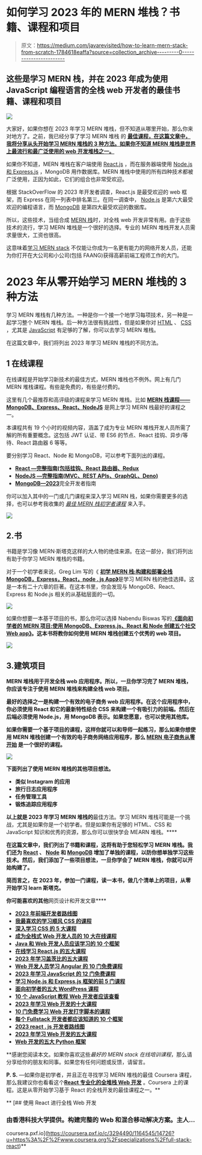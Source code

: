 # 如何学习 2023 年的 MERN 堆栈？书籍、课程和项目

> 原文：<https://medium.com/javarevisited/how-to-learn-mern-stack-from-scratch-1784618eaffa?source=collection_archive---------0----------------------->

## 这些是学习 MERN 栈，并在 2023 年成为使用 JavaScript 编程语言的全栈 web 开发者的最佳书籍、课程和项目

[![](img/9755dbaee3b295c91a6225bbd681630e.png)](https://click.linksynergy.com/deeplink?id=JVFxdTr9V80&mid=39197&murl=https%3A%2F%2Fwww.udemy.com%2Fcourse%2Fmern-stack-course-mongodb-express-react-and-nodejs%2F)

大家好，如果你想在 2023 年学习 MERN 堆栈，但不知道从哪里开始，那么你来对地方了。之前，我已经分享了学习 MERN 堆栈 的 [**最佳课程，在这篇文章中，我将分享从头开始学习 MERN 堆栈的 3 种方法。如果你不知道 MERN 堆栈是世界上最流行和最广泛使用的 web 开发堆栈之一。**](/javarevisited/top-5-online-courses-to-learn-mern-stack-in-depth-9947230f194)

如果你不知道，MERN 堆栈在客户端使用 [React.js](https://javinpaul.medium.com/top-5-courses-to-learn-react-js-in-2019-best-of-lot-fa02cd96cdf0) ，而在服务器端使用 [Node.js 和 Express.js](https://javarevisited.blogspot.com/2018/01/top-5-nodejs-and-express-js-online-courses-for-web-developers.html) ，MongoDB 用作数据库。MERN 堆栈中使用的所有四种技术都被广泛使用，正因为如此，它们的组合也非常受欢迎。

根据 StackOverFlow 的 2023 年开发者调查，React.js 是最受欢迎的 web 框架，而 Express 在同一列表中排名第三。在同一调查中， [Node.js](/javarevisited/7-free-courses-to-learn-node-js-in-2020-2f1dd6722b49) 是第六大最受欢迎的编程语言，而 [MongoDB](/javarevisited/10-free-online-courses-to-learn-mongodb-and-nosql-942609611664) 是第四大最受欢迎的数据库。

所以，这些技术，当组合成 [MERN 栈](https://www.java67.com/2020/06/top-5-courses-to-learn-mern-stack-for-web-development.html)时，对全栈 web 开发非常有用。由于这些技术的流行，学习 MERN 堆栈是一个很好的选择。专业的 MERN 堆栈开发人员需求量很大，工资也很高。

这意味着[学习 MERN stack](https://javarevisited.blogspot.com/2022/05/3-ways-to-learn-mern-stack-in-depth-in.html) 不仅能让你成为一名更有能力的网络开发人员，还能为你打开在大公司和小公司(包括 FAANG)获得高薪前端工程师工作的大门。

# 2023 年从零开始学习 MERN 堆栈的 3 种方法

学习 MERN 堆栈有几种方法。一种是你一个接一个地学习每项技术，另一种是一起学习整个 MERN 堆栈。后一种方法很有挑战性，但是如果你对 [HTML](/javarevisited/10-best-html-and-css-courses-for-beginners-in-2021-6757eec00032) 、 [CSS](/javarevisited/10-best-css-online-courses-for-beginners-and-experienced-developers-54aa2e8c0253) ，尤其是 [JavaScript](/javarevisited/my-favorite-free-tutorials-and-courses-to-learn-javascript-8f4d0a71faf2) 有足够的了解，你可以去学习 MERN 堆栈。

在这篇文章中，我们将列出 2023 年学习 MERN 堆栈的不同方法。

## 1 在线课程

在线课程是开始学习新技术的最佳方式，MERN 堆栈也不例外。网上有几门 MERN 堆栈课程。有些是免费的，有些是付费的。

这里有几个最推荐和高评级的课程来学习 MERN 堆栈。比如 [**MERN 栈课程——MongoDB、Express、React、NodeJS**](https://click.linksynergy.com/deeplink?id=JVFxdTr9V80&mid=39197&murl=https%3A%2F%2Fwww.udemy.com%2Fcourse%2Fmern-stack-course-mongodb-express-react-and-nodejs%2F) 是网上学习 MERN 栈最好的课程之一。

本课程共有 19 个小时的视频内容，涵盖了成为专业 MERN 堆栈开发人员所需了解的所有重要概念。这包括 JWT 认证、带 ES6 的节点、React 挂钩、异步/等待、React 路由器 6 等等。

要分别学习 React、Node 和 MongoDB，可以参考下面列出的课程。

*   [**React —完整指南(包括挂钩、React 路由器、Redux**](https://click.linksynergy.com/deeplink?id=JVFxdTr9V80&mid=39197&murl=https%3A%2F%2Fwww.udemy.com%2Fcourse%2Freact-the-complete-guide-incl-redux%2F)
*   [**NodeJS —完整指南(MVC、REST APIs、GraphQL、Deno)**](https://click.linksynergy.com/deeplink?id=JVFxdTr9V80&mid=39197&murl=https%3A%2F%2Fwww.udemy.com%2Fcourse%2Fnodejs-the-complete-guide%2F)
*   [**MongoDB—2023**](https://click.linksynergy.com/deeplink?id=JVFxdTr9V80&mid=39197&murl=https%3A%2F%2Fwww.udemy.com%2Fcourse%2Fmongodb-the-complete-developers-guide%2F)完全开发者指南

你可以加入其中的一门或几门课程来深入学习 MERN 栈，如果你需要更多的选择，也可以参考我收集的 [*最佳 MERN 栈初学者课程*](https://www.java67.com/2020/06/top-5-courses-to-learn-mern-stack-for-web-development.html) 来入手。

[![](img/c4cd98a5ee8eefe9f0ac4b5563c7c86c.png)](https://click.linksynergy.com/deeplink?id=JVFxdTr9V80&mid=39197&murl=https%3A%2F%2Fwww.udemy.com%2Fcourse%2Fmern-stack-front-to-back%2F)

## 2.书

书籍是学习像 MERN·斯塔克这样的大人物的绝佳来源。在这一部分，我们将列出有助于你学习 MERN 堆栈的书籍。

对于一个初学者来说，Greg Lim 写的《 [**初学 MERN 栈:构建和部署全栈 MongoDB，Express，React，node . js App》**](https://www.amazon.com/Beginning-MERN-Stack-MongoDB-Express-ebook/dp/B097JTNBNG?tag=javamysqlanta-20)是学习 MERN 栈的绝佳选择。这是一本有二十六章的巨著。在这本书里，你会发现与 MongoDB、React、Express 和 Node.js 相关的从基础层面的一切。

[![](img/d81a5e2adbe5d3fc88e810f64053ac56.png)](https://www.amazon.com/Beginning-MERN-Stack-MongoDB-Express-ebook/dp/B097JTNBNG?tag=javamysqlanta-20)

如果你想要一本基于项目的书，那么你可以选择 Nabendu Biswas 写的[**《面向初学者的 MERN 项目:使用 MongoDB、Express.js、React 和 Node 创建五个社交 Web app》**](https://www.amazon.com/MERN-Projects-Beginners-MongoDB-Express-js/dp/1484271378?tag=javamysqlanta-20)**。这本书将教你如何使用 MERN 堆栈创建五个优秀的 web 项目。**

**[![](img/0519915daf03dd196188115ebded1db2.png)](https://www.amazon.com/MERN-Projects-Beginners-MongoDB-Express-js/dp/1484271378?tag=javamysqlanta-20)**

## **3.建筑项目**

**MERN 堆栈用于开发全栈 web 应用程序。所以，一旦你学习完了 MERN 堆栈，你应该专注于使用 MERN 堆栈来构建全栈 web 项目。**

**最好的选择之一是构建一个有效的电子商务 web 应用程序。在这个应用程序中，你必须使用 React 和它的最新特性结合 CSS 来构建一个有吸引力的前端。然后在后端必须使用 Node.js，用 MongoDB 表示。如果您愿意，也可以使用其他库。**

**如果你需要一个基于项目的课程，这样你就可以和导师一起练习，那么如果你想使用 MERN 堆栈创建一个有效的电子商务网络应用程序，那么 [**MERN 电子商务从零开始**](https://javarevisited.blogspot.com/2020/12/top-5-project-based-courses-to-learn-java-python-javascript.html) 是一个很好的课程。**

**[![](img/7f9f24f6b0ebb985fec51ee5874b2e83.png)](https://javarevisited.blogspot.com/2020/12/top-5-project-based-courses-to-learn-java-python-javascript.html)**

**下面列出了使用 MERN 堆栈的其他项目想法。**

*   **类似 Instagram 的应用**
*   **旅行日志应用程序**
*   **任务管理工具**
*   **锻炼追踪应用程序**

**以上就是 2023 年学习 MERN 堆栈的**最佳方法。学习 MERN 堆栈可能是一个挑战，尤其是如果你是一个初学者。但是如果你有足够的 HTML、CSS 和 JavaScript 知识和优秀的资源，那么你可以很快学会 MEARN 堆栈。****

**在这篇文章中，我们列出了书籍和课程，这将有助于您轻松学习 MERN 堆栈。我们还为 [React](/javarevisited/6-best-websites-to-learn-react-js-coding-for-free-ba7ec5c43433) 、 [Node](https://javarevisited.blogspot.com/2018/01/top-5-nodejs-and-express-js-online-courses-for-web-developers.html) 和 [MongoDB](/javarevisited/10-free-online-courses-to-learn-mongodb-and-nosql-942609611664) 增加了单独的课程，以防你想单独学习这些技术。然后，我们添加了一些项目想法，一旦你学会了 MERN 堆栈，你就可以开始构建了。**

**简而言之，在 2023 年，参加一门课程，读一本书，做几个清单上的项目，从零开始学习 learn 斯塔克。**

**你可能喜欢的其他**网页设计和开发文章****

*   **[2023 年前端开发者路线图](https://javarevisited.blogspot.com/2019/02/the-2019-web-developer-roadmap.html)**
*   **[我最喜欢的学习顺风 CSS 的课程](https://javarevisited.blogspot.com/2022/03/top-5-courses-to-learn-tailwind-css-for.html)**
*   **[深入学习 CSS 的 5 大课程](https://javarevisited.blogspot.com/2020/09/top-5-css-cascading-style-sheet-courses-for-beginners.html)**
*   **[成为全栈式 Web 开发人员的 10 大在线课程](/@javinpaul/top-10-online-courses-to-become-a-fullstack-web-developer-in-2020-d608a6b63232)**
*   **[Java 和 Web 开发人员应该学习的 10 个框架](http://javarevisited.blogspot.sg/2018/01/10-frameworks-java-and-web-developers-should-learn.html)**
*   **[在线学习 React.js 的五大课程](https://javarevisited.blogspot.com/2018/08/top-5-react-js-and-redux-courses-to-learn-online.html)**
*   **[2023 年学习盖茨比的五大课程](https://javarevisited.blogspot.com/2020/09/top-5-online-courses-to-learn-gatsby-in.html)**
*   **[Web 开发人员学习 Angular 的 10 门免费课程](https://javarevisited.blogspot.com/2019/04/10-free-angular-and-react-courses-for.html)**
*   **[2023 年学习 JavaScript 的 12 门免费课程](/javarevisited/12-free-courses-to-learn-javascript-and-es6-for-beginners-and-experienced-developers-aa35874c9a32)**
*   **[学习 Node.js 和 Express.js 框架的前 5 门课程](http://javarevisited.blogspot.sg/2018/01/top-5-nodejs-and-express-js-online-courses-for-web-developers.html)**
*   **[面向初学者的五大 WordPress 课程](https://javarevisited.blogspot.com/2020/08/top-5-courses-to-learn-wordpress-in.html)**
*   **[10 个 JavaScript 教程 Web 开发者应该查看](https://javarevisited.blogspot.com/2018/06/top-10-courses-to-learn-javascript-in.html)**
*   **[2023 年学习 Web 开发的十大课程](https://dev.to/javinpaul/top-6-courses-to-learn-web-development-best-of-lot-2fae)**
*   **[10 门免费学习 Web 开发打字脚本的课程](/javarevisited/top-10-free-typescript-courses-to-learn-online-best-of-lot-44bce9da41d1)**
*   **[每个 Fullstack 开发者都应该知道的 10 个框架](https://javarevisited.blogspot.com/2019/01/10-web-development-frameworks-fullstack-developer-should-learn.html)**
*   **[2023 react . js 开发者路线图](https://javarevisited.blogspot.com/2018/10/the-2018-react-developer-roadmap.html)**
*   **[2023 年学习 Web 开发的五大课程](https://javarevisited.blogspot.com/2018/02/top-5-online-courses-to-learn-web-development.html)**
*   **[Web 开发的五大 Python 框架](https://javarevisited.blogspot.com/2019/04/top-5-python-web-development-frameworks.html)**

**感谢您阅读本文。如果你喜欢这些*最好的 MERN stack 在线培训课程*，那么请分享给你的朋友和同事。如果您有任何问题或反馈，请留言。

**P. S.** —如果你是初学者，并且正在寻找学习 MERN 堆栈的最佳 Coursera 课程，那么我建议你也看看这个[**React 专业化的全堆栈 Web 开发**](https://coursera.pxf.io/c/3294490/1164545/14726?u=https%3A%2F%2Fwww.coursera.org%2Fspecializations%2Ffull-stack-react) 。Coursera 上的课程。这是从零开始学习基于 React 的全栈开发的最佳课程之一。**

**[](https://coursera.pxf.io/c/3294490/1164545/14726?u=https%3A%2F%2Fwww.coursera.org%2Fspecializations%2Ffull-stack-react) [## 使用 React 进行全栈 Web 开发

### 由香港科技大学提供。构建完整的 Web 和混合移动解决方案。主人…

coursera.pxf.io](https://coursera.pxf.io/c/3294490/1164545/14726?u=https%3A%2F%2Fwww.coursera.org%2Fspecializations%2Ffull-stack-react)**